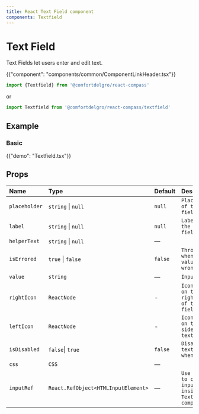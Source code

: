 ```yaml
---
title: React Text Field component
components: Textfield
---
```


# Text Field

<p class="description">Text Fields let users enter and edit text.</p>

{{"component": "components/common/ComponentLinkHeader.tsx"}}

```jsx
import {Textfield} from '@comfortdelgro/react-compass'
```

or

```jsx
import Textfield from '@comfortdelgro/react-compass/textfield'
```

## Example

### Basic

{{"demo": "Textfield.tsx"}}

## Props

| Name          | Type                                | Default | Description                                                  |
| :------------ | :---------------------------------- | :------ | :----------------------------------------------------------- |
| `placeholder` | `string` \| `null`                  | `null`  | `Placeholder of the text field`                              |
| `label`       | `string` \| `null`                  | `null`  | `Label of the text field`                                    |
| `helperText`  | `string` \| `null`                  | —       |                                                              |
| `isErrored`   | `true` \| `false`                   | `false` | `Throw error when input value is wrong`                      |
| `value`       | `string`                            | —       | `Input value`                                                |
| `rightIcon`   | `ReactNode`                         | -       | `Icon placed on the right side of the text field`            |
| `leftIcon`    | `ReactNode`                         | -       | `Icon placed on the left side of the text field`             |
| `isDisabled`  | `false`\| `true`                    | `false` | `Disable the text field when true`                           |
| `css `        | `CSS`                               | —       |                                                              |
| `inputRef `   | `React.RefObject<HTMLInputElement>` | —       | `Use useRef to control input tag inside TextField component` |
